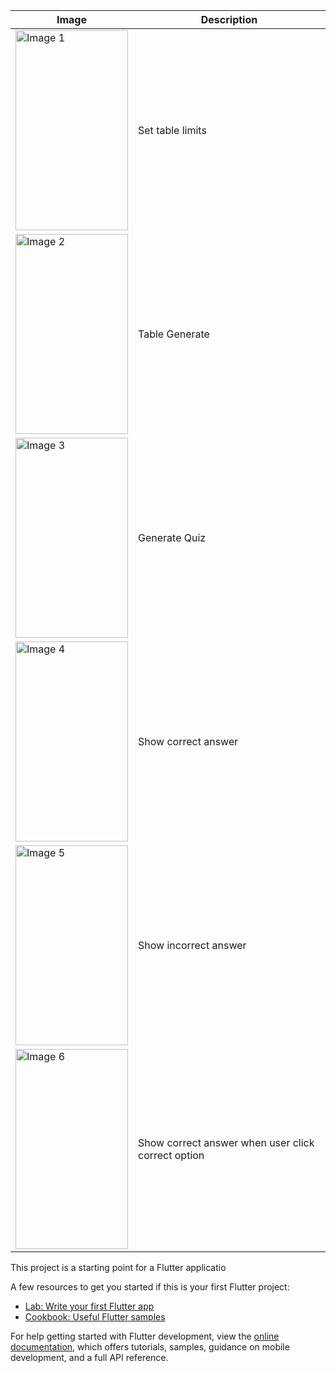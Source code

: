 
| Image | Description |
| ----- | ----------- |
| <img src="https://github.com/shahzaibkamal/Table_Generator_App_Project/assets/161307227/f0e68598-a3a9-45eb-9364-74787afb404d" width="180" height="320" alt="Image 1"> | Set table limits |
| <img src="https://github.com/shahzaibkamal/Table_Generator_App_Project/assets/161307227/a527d61d-9425-4a87-86f5-79a3ed4c4151" width="180" height="320" alt="Image 2"> | Table Generate |
| <img src="https://github.com/shahzaibkamal/Table_Generator_App_Project/assets/161307227/1ecccb78-f450-41b4-9536-011cd51dfeed" width="180" height="320" alt="Image 3"> | Generate Quiz |
| <img src="https://github.com/shahzaibkamal/Table_Generator_App_Project/assets/161307227/df7b9e41-c101-4dec-a409-3edb4cd440e0" width="180" height="320" alt="Image 4"> | Show correct answer |
| <img src="https://github.com/shahzaibkamal/Table_Generator_App_Project/assets/161307227/81be2836-e958-4207-8316-a6ce19e0fae5" width="180" height="320" alt="Image 5"> | Show incorrect answer |
| <img src="https://github.com/shahzaibkamal/Table_Generator_App_Project/assets/161307227/394ea04b-a585-452d-b848-c19cfb009446" width="180" height="320" alt="Image 6"> | Show correct answer when user click correct option  |





This project is a starting point for a Flutter applicatio

A few resources to get you started if this is your first Flutter project:

- [Lab: Write your first Flutter app](https://docs.flutter.dev/get-started/codelab)
- [Cookbook: Useful Flutter samples](https://docs.flutter.dev/cookbook)

For help getting started with Flutter development, view the
[online documentation](https://docs.flutter.dev/), which offers tutorials,
samples, guidance on mobile development, and a full API reference.

